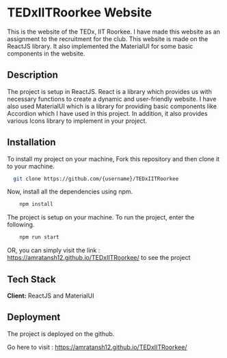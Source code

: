 
# TEDxIITRoorkee Website

This is the website of the TEDx, IIT Roorkee. I have made this website as an assignment to the recruitment for the club. This website is made on the ReactJS library. It also implemented the MaterialUI for some basic components in the website.


## Description

The project is setup in ReactJS. React is a library which provides us with necessary functions to create a dynamic and user-friendly website. I have also used MaterialUI which is a library for providing basic components like Accordion which I have used in this project. In addition, it also provides various Icons library to implement in your project.


## Installation

To install my project on your machine, Fork this repository and then clone it to your machine.

```bash
  git clone https://github.com/{username}/TEDxIITRoorkee
```

Now, install all the dependencies using npm.
```bash
    npm install
```

The project is setup on your machine. To run the project, enter the following.
```bash
    npm run start
```

OR, you can simply visit the link : https://amratansh12.github.io/TEDxIITRoorkee/ to see the project
    
## Tech Stack

**Client:** ReactJS and MaterialUI



## Deployment

The project is deployed on the github.

Go here to visit : https://amratansh12.github.io/TEDxIITRoorkee/


